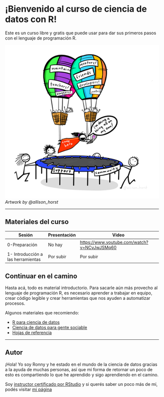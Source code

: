 
<!-- README.md is generated from README.Rmd. Please edit that file -->

# ¡Bienvenido al curso de ciencia de datos con R\!

<!-- badges: start -->

<!-- badges: end -->

Este es un curso libre y gratis que puede usar para dar sus primeros
pasos con el lenguaje de programación R.

![Artwork by @allison\_horst](img/code_hero.jpg) *Artwork by
@allison\_horst*

-----

## Materiales del curso

| Sesión                             | Presentación | Video                                         |
| ---------------------------------- | ------------ | --------------------------------------------- |
| 0-Preparación                      | No hay       | <https://www.youtube.com/watch?v=NCvJwJSMq60> |
| 1- Introducción a las herramientas | Por subir    | Por subir                                     |

## Continuar en el camino

Hasta acá, todo es material introductorio. Para sacarle aún más provecho
al lenguaje de programación R, es necesario aprender a trabajar en
equipo, crear código legible y crear herramientas que nos ayuden a
automatizar procesos.

Algunos materiales que recomiendo:

  - [R para ciencia de datos](https://es.r4ds.hadley.nz/)
  - [Ciencia de datos para gente
    sociable](https://bitsandbricks.github.io/ciencia_de_datos_gente_sociable/)
  - [Hojas de
    referencia](https://www.rstudio.com/resources/cheatsheets/)

-----

## Autor

¡Hola\! Yo soy Ronny y he estado en el mundo de la ciencia de datos
gracias a la ayuda de muchas personas, así que mi forma de retornar un
poco de esto es compartiendo lo que he aprendido y sigo aprendiendo en
el camino.

Soy [instructor certificado por
RStudio](https://education.rstudio.com/trainers/people/hernandez+ronny/)
y si querés saber un poco más de mí, podés visitar [mi
página](http://ronnyhdez.rbind.io/)
